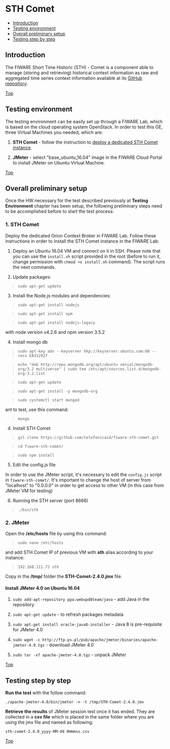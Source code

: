 # STH Comet #

* [Introduction](#introduction)
* [Testing environment](#testing-environment)
* [Overall preliminary setup](#overall-preliminary-setup)
* [Testing step by step](#testing-step-by-step)


## Introduction ##

The FIWARE Short Time Historic (STH) - Comet is a component able to manage (storing and retrieving) historical context information as raw and aggregated time series context information available at its [GitHub repository](https://github.com/telefonicaid/fiware-sth-comet). 

[Top](#sth-comet)

## Testing environment ##

The testing environment can be easily set up through a FIWARE Lab, which is based on the cloud operating system OpenStack. 
In order to test this GE, three Virtual Machines you needed, which are: 

1. **STH Comet** - follow the instruction to [deploy a dedicated STH Comet instance](https://catalogue.fiware.org/enablers/publishsubscribe-context-broker-orion-context-broker/creating-instances).
 
2. **JMeter** - select "base_ubuntu_16.04" image in the FIWARE Cloud Portal to install JMeter on Ubuntu Virtual Machine.

[Top](#sth-comet)

## Overall preliminary setup ##

Once the HW necessary for the test described previously at **Testing Environment** chapter has been setup, the following preliminary steps need to be accomplished before to start the test process:

### 1. STH Comet ###

Deploy the dedicated Orion Context Broker in FIWARE Lab. Follow these instructions in order to install the STH Comet instance in the FIWARE Lab: 

1) Deploy an Ubuntu 16.04 VM and connect on it in SSH. 
Please note that you can use the `install.sh` script provided in the root (before to run it, change permission with `chmod +x install.sh` command). The script runs the next commands.

2) Update packages:

> `sudo apt-get update`

3) Install the Node.js modules and dependencies:

> `sudo apt-get install nodejs`

> `sudo apt-get install npm`

> `sudo apt-get install nodejs-legacy`

with node version v4.2.6 and npm version 3.5.2


4) Install mongo db

> `sudo apt-key adv --keyserver hkp://keyserver.ubuntu.com:80 --recv EA312927`

> `echo "deb http://repo.mongodb.org/apt/ubuntu xenial/mongodb-org/3.2 multiverse" | sudo tee /etc/apt/sources.list.d/mongodb-org-3.2.list`

> `sudo apt-get update`

> `sudo apt-get install -y mongodb-org`

> `sudo systemctl start mongod`

ant to test, use this command:

> `mongo`

4) Install STH Comet 

> `git clone https://github.com/telefonicaid/fiware-sth-comet.git`

> `cd fiware-sth-comet/`

> `sudo npm install`

5) Edit the config.js file

In order to use the JMeter script, it's necessary to edit the `config.js` script in `fiware-sth-comet/`.
It's important to change the host of server from "localhost" to "0.0.0.0" in order to get access to other VM (in this case from JMeter VM for testing)

6) Running the STH server (port 8666)

> `./bin/sth`


### 2. JMeter ###

Open the **/etc/hosts** file by using this command:

> `sudo nano /etc/hosts` 

and add STH Comet IP of previous VM with **sth** alias according to your instance: 

> `192.168.111.72 sth`

Copy in the **/tmp/** folder the **STH-Comet-2.4.0.jmx** file.

#### Install JMeter 4.0 on Ubuntu 16.04 ####

1. `sudo add-apt-repository ppa:webupd8team/java` - add Java in the repository

2. `sudo apt-get update` - to refresh packages metadata

3. `sudo apt-get install oracle-java8-installer` - Java 8 is pre-requisite for JMeter 4.0

4. `sudo wget -c http://ftp.ps.pl/pub/apache/jmeter/binaries/apache-jmeter-4.0.tgz` - download JMeter 4.0

5. `sudo tar -xf apache-jmeter-4.0.tgz` - unpack JMeter

[Top](#sth-comet)

## Testing step by step ##

**Run the test** with the follow command: 

`./apache-jmeter-4.0/bin/jmeter -n -t /tmp/STH-Comet-2.4.0.jmx`

**Retrieve the results** of JMeter session test once it has ended. They are collected in a **csv file** which is placed in the same folder where you are using the jmx file and named as following: 

`sth-comet-2.4.0_yyyy-MM-dd HHmmss.csv`

[Top](#sth-comet)